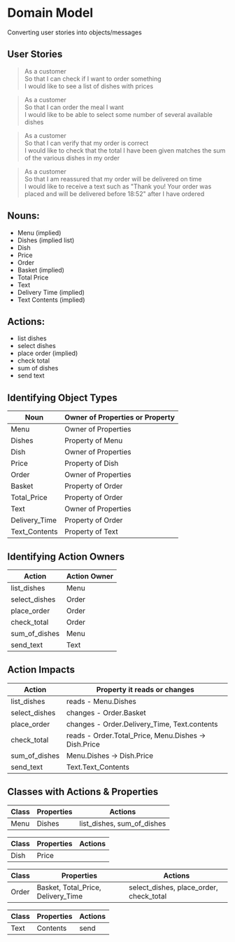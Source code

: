 # Domain Model
Converting user stories into objects/messages

## User Stories
>As a customer  
So that I can check if I want to order something  
I would like to see a list of dishes with prices
>

>As a customer  
So that I can order the meal I want  
I would like to be able to select some number of several available dishes
>

>As a customer  
So that I can verify that my order is correct  
I would like to check that the total I have been given matches the sum of the various dishes in my order
>

>As a customer  
So that I am reassured that my order will be delivered on time  
I would like to receive a text such as "Thank you! Your order was placed and will be delivered before 18:52" after I have ordered
>


## Nouns:
- Menu (implied)
- Dishes (implied list)
- Dish
- Price
- Order
- Basket (implied)
- Total Price
- Text
- Delivery Time (implied)
- Text Contents (implied)

## Actions:
- list dishes
- select dishes
- place order (implied)
- check total
- sum of dishes
- send text


## Identifying Object Types

| Noun          | Owner of Properties or Property |
|---------------|---------------------------------|
| Menu          | Owner of Properties             |
| Dishes        | Property of Menu                |
| Dish          | Owner of Properties             |
| Price         | Property of Dish                |
| Order         | Owner of Properties             |
| Basket        | Property of Order               |
| Total_Price   | Property of Order               |
| Text          | Owner of Properties             |
| Delivery_Time | Property of Order               |
| Text_Contents | Property of Text                |

## Identifying Action Owners

| Action        | Action Owner   |
|---------------|----------------|
| list_dishes   | Menu           |
| select_dishes | Order          |
| place_order   | Order          |
| check_total   | Order          |
| sum_of_dishes | Menu           |
| send_text     | Text           |

## Action Impacts

| Action      | Property it reads or changes  |
|-------------|-------------------------------|
| list_dishes | reads - Menu.Dishes |
| select_dishes| changes - Order.Basket |
| place_order | changes - Order.Delivery_Time, Text.contents |
| check_total | reads - Order.Total_Price, Menu.Dishes -> Dish.Price |
| sum_of_dishes | Menu.Dishes -> Dish.Price|
| send_text| Text.Text_Contents|

## Classes with Actions & Properties

| Class      | Properties | Actions |
|------------|------------|---------|
| Menu       | Dishes     | list_dishes, sum_of_dishes  |

| Class      | Properties | Actions |
|------------|------------|---------|
| Dish       | Price           |         |

| Class      | Properties | Actions |
|------------|------------|---------|
| Order      | Basket, Total_Price, Delivery_Time  | select_dishes, place_order, check_total   |

| Class      | Properties | Actions |
|------------|------------|---------|
| Text       | Contents           | send        |
